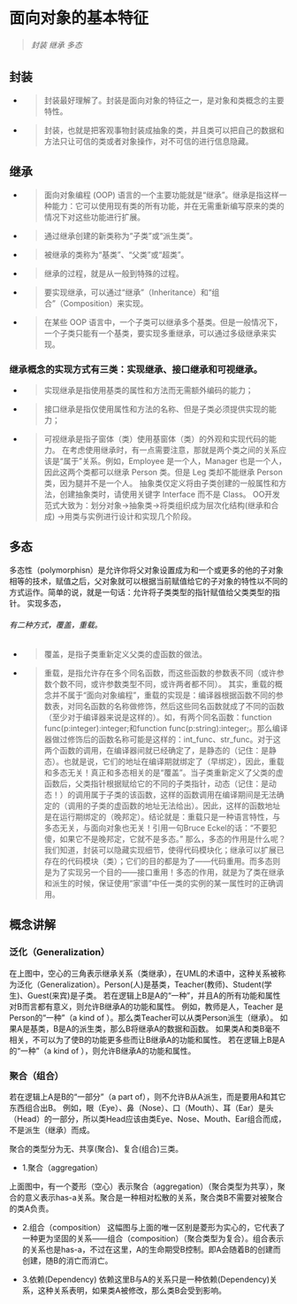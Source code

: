 # 面向对象的基本特征
> ###### 封装 继承 多态
## 封装
* > 封装最好理解了。封装是面向对象的特征之一，是对象和类概念的主要特性。
* > 封装，也就是把客观事物封装成抽象的类，并且类可以把自己的数据和方法只让可信的类或者对象操作，对不可信的进行信息隐藏。
## 继承
* > 面向对象编程 (OOP) 语言的一个主要功能就是“继承”。继承是指这样一种能力：它可以使用现有类的所有功能，并在无需重新编写原来的类的情况下对这些功能进行扩展。
* > 通过继承创建的新类称为“子类”或“派生类”。
* > 被继承的类称为“基类”、“父类”或“超类”。
* > 继承的过程，就是从一般到特殊的过程。
* > 要实现继承，可以通过“继承”（Inheritance）和“组合”（Composition）来实现。
* > 在某些 OOP 语言中，一个子类可以继承多个基类。但是一般情况下，一个子类只能有一个基类，要实现多重继承，可以通过多级继承来实现。
 
### 继承概念的实现方式有三类：实现继承、接口继承和可视继承。
  * > 实现继承是指使用基类的属性和方法而无需额外编码的能力；
  * > 接口继承是指仅使用属性和方法的名称、但是子类必须提供实现的能力；
  * > 可视继承是指子窗体（类）使用基窗体（类）的外观和实现代码的能力。
在考虑使用继承时，有一点需要注意，那就是两个类之间的关系应该是“属于”关系。例如，Employee 是一个人，Manager 也是一个人，因此这两个类都可以继承 Person 类。但是 Leg 类却不能继承 Person 类，因为腿并不是一个人。
抽象类仅定义将由子类创建的一般属性和方法，创建抽象类时，请使用关键字 Interface 而不是 Class。
OO开发范式大致为：划分对象→抽象类→将类组织成为层次化结构(继承和合成) →用类与实例进行设计和实现几个阶段。
 
## 多态
多态性（polymorphisn）是允许你将父对象设置成为和一个或更多的他的子对象相等的技术，赋值之后，父对象就可以根据当前赋值给它的子对象的特性以不同的方式运作。简单的说，就是一句话：允许将子类类型的指针赋值给父类类型的指针。
实现多态，
###### 有二种方式，覆盖，重载。
* > 覆盖，是指子类重新定义父类的虚函数的做法。
* > 重载，是指允许存在多个同名函数，而这些函数的参数表不同（或许参数个数不同，或许参数类型不同，或许两者都不同）。
其实，重载的概念并不属于“面向对象编程”，重载的实现是：编译器根据函数不同的参数表，对同名函数的名称做修饰，然后这些同名函数就成了不同的函数（至少对于编译器来说是这样的）。如，有两个同名函数：function func(p:integer):integer;和function func(p:string):integer;。那么编译器做过修饰后的函数名称可能是这样的：int_func、str_func。对于这两个函数的调用，在编译器间就已经确定了，是静态的（记住：是静态）。也就是说，它们的地址在编译期就绑定了（早绑定），因此，重载和多态无关！真正和多态相关的是“覆盖”。当子类重新定义了父类的虚函数后，父类指针根据赋给它的不同的子类指针，动态（记住：是动态！）的调用属于子类的该函数，这样的函数调用在编译期间是无法确定的（调用的子类的虚函数的地址无法给出）。因此，这样的函数地址是在运行期绑定的（晚邦定）。结论就是：重载只是一种语言特性，与多态无关，与面向对象也无关！引用一句Bruce Eckel的话：“不要犯傻，如果它不是晚邦定，它就不是多态。”
那么，多态的作用是什么呢？我们知道，封装可以隐藏实现细节，使得代码模块化；继承可以扩展已存在的代码模块（类）；它们的目的都是为了——代码重用。而多态则是为了实现另一个目的——接口重用！多态的作用，就是为了类在继承和派生的时候，保证使用“家谱”中任一类的实例的某一属性时的正确调用。
 
## 概念讲解
### 泛化（Generalization）

在上图中，空心的三角表示继承关系（类继承），在UML的术语中，这种关系被称为泛化（Generalization）。Person(人)是基类，Teacher(教师)、Student(学生)、Guest(来宾)是子类。
若在逻辑上B是A的“一种”，并且A的所有功能和属性对B而言都有意义，则允许B继承A的功能和属性。
例如，教师是人，Teacher 是Person的“一种”（a kind of ）。那么类Teacher可以从类Person派生（继承）。
如果A是基类，B是A的派生类，那么B将继承A的数据和函数。
如果类A和类B毫不相关，不可以为了使B的功能更多些而让B继承A的功能和属性。
若在逻辑上B是A的“一种”（a kind of ），则允许B继承A的功能和属性。
 
### 聚合（组合）
若在逻辑上A是B的“一部分”（a part of），则不允许B从A派生，而是要用A和其它东西组合出B。
例如，眼（Eye）、鼻（Nose）、口（Mouth）、耳（Ear）是头（Head）的一部分，所以类Head应该由类Eye、Nose、Mouth、Ear组合而成，不是派生（继承）而成。
 
聚合的类型分为无、共享(聚合)、复合(组合)三类。
 
 * 1.聚合（aggregation）
 
上面图中，有一个菱形（空心）表示聚合（aggregation）（聚合类型为共享），聚合的意义表示has-a关系。聚合是一种相对松散的关系，聚合类B不需要对被聚合的类A负责。
 
 * 2.组合（composition）
这幅图与上面的唯一区别是菱形为实心的，它代表了一种更为坚固的关系——组合（composition）（聚合类型为复合）。组合表示的关系也是has-a，不过在这里，A的生命期受B控制。即A会随着B的创建而创建，随B的消亡而消亡。
 
 * 3.依赖(Dependency)
 依赖这里B与A的关系只是一种依赖(Dependency)关系，这种关系表明，如果类A被修改，那么类B会受到影响。
